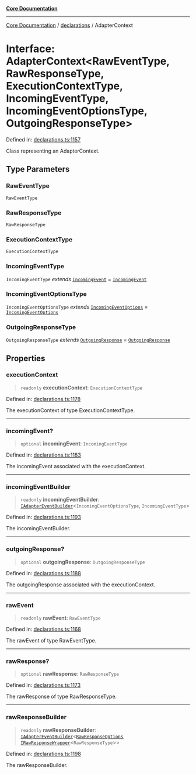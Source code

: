 [**Core Documentation**](../../README.md)

***

[Core Documentation](../../README.md) / [declarations](../README.md) / AdapterContext

# Interface: AdapterContext\<RawEventType, RawResponseType, ExecutionContextType, IncomingEventType, IncomingEventOptionsType, OutgoingResponseType\>

Defined in: [declarations.ts:1157](https://github.com/stonemjs/core/blob/e2200da501349da1fec304d821c002bb6d055b61/src/declarations.ts#L1157)

Class representing an AdapterContext.

## Type Parameters

### RawEventType

`RawEventType`

### RawResponseType

`RawResponseType`

### ExecutionContextType

`ExecutionContextType`

### IncomingEventType

`IncomingEventType` *extends* [`IncomingEvent`](../../events/IncomingEvent/classes/IncomingEvent.md) = [`IncomingEvent`](../../events/IncomingEvent/classes/IncomingEvent.md)

### IncomingEventOptionsType

`IncomingEventOptionsType` *extends* [`IncomingEventOptions`](../../events/IncomingEvent/interfaces/IncomingEventOptions.md) = [`IncomingEventOptions`](../../events/IncomingEvent/interfaces/IncomingEventOptions.md)

### OutgoingResponseType

`OutgoingResponseType` *extends* [`OutgoingResponse`](../../events/OutgoingResponse/classes/OutgoingResponse.md) = [`OutgoingResponse`](../../events/OutgoingResponse/classes/OutgoingResponse.md)

## Properties

### executionContext

> `readonly` **executionContext**: `ExecutionContextType`

Defined in: [declarations.ts:1178](https://github.com/stonemjs/core/blob/e2200da501349da1fec304d821c002bb6d055b61/src/declarations.ts#L1178)

The executionContext of type ExecutionContextType.

***

### incomingEvent?

> `optional` **incomingEvent**: `IncomingEventType`

Defined in: [declarations.ts:1183](https://github.com/stonemjs/core/blob/e2200da501349da1fec304d821c002bb6d055b61/src/declarations.ts#L1183)

The incomingEvent associated with the executionContext.

***

### incomingEventBuilder

> `readonly` **incomingEventBuilder**: [`IAdapterEventBuilder`](IAdapterEventBuilder.md)\<`IncomingEventOptionsType`, `IncomingEventType`\>

Defined in: [declarations.ts:1193](https://github.com/stonemjs/core/blob/e2200da501349da1fec304d821c002bb6d055b61/src/declarations.ts#L1193)

The incomingEventBuilder.

***

### outgoingResponse?

> `optional` **outgoingResponse**: `OutgoingResponseType`

Defined in: [declarations.ts:1188](https://github.com/stonemjs/core/blob/e2200da501349da1fec304d821c002bb6d055b61/src/declarations.ts#L1188)

The outgoingResponse associated with the executionContext.

***

### rawEvent

> `readonly` **rawEvent**: `RawEventType`

Defined in: [declarations.ts:1168](https://github.com/stonemjs/core/blob/e2200da501349da1fec304d821c002bb6d055b61/src/declarations.ts#L1168)

The rawEvent of type RawEventType.

***

### rawResponse?

> `optional` **rawResponse**: `RawResponseType`

Defined in: [declarations.ts:1173](https://github.com/stonemjs/core/blob/e2200da501349da1fec304d821c002bb6d055b61/src/declarations.ts#L1173)

The rawResponse of type RawResponseType.

***

### rawResponseBuilder

> `readonly` **rawResponseBuilder**: [`IAdapterEventBuilder`](IAdapterEventBuilder.md)\<[`RawResponseOptions`](RawResponseOptions.md), [`IRawResponseWrapper`](IRawResponseWrapper.md)\<`RawResponseType`\>\>

Defined in: [declarations.ts:1198](https://github.com/stonemjs/core/blob/e2200da501349da1fec304d821c002bb6d055b61/src/declarations.ts#L1198)

The rawResponseBuilder.

